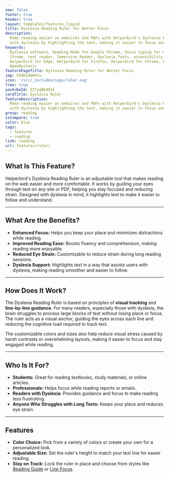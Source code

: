 ```yaml
---
new: false
footer: true
header: true
layout: templates/features.liquid
title: Dyslexia Reading Ruler for Better Focus
description:
  Make reading easier on websites and PDFs with Helperbird's Dyslexia Reading Ruler. It helps people
  with dyslexia by highlighting the text, making it easier to focus and understand.
keywords:
  Dyslexia software, Reading Mode for Google Chrome, Voice typing for Chrome, Text to speech for
  Chrome, text reader, Immersive Reader, dyslexia fonts, accessibility software, dyslexia software,
  Helperbird for Edge, Helperbird for Firefox, Helperbird for Chrome, Opendyslexic for Chrome,
  OpenDyslexic
featurePageTitle: Dyslexia Reading Ruler for Better Focus
img: 950R2dDH4lw
icon: '/src/_includes/svgs/ruler.svg'
free: true
youtubeId: ZI7yqBKd91E
cardTitle: Dyslexia Ruler
featureDescription:
  Make reading easier on websites and PDFs with Helperbird's Dyslexia Reading Ruler. It helps people
  with dyslexia by highlighting the text, making it easier to focus and understand.
group: reading
isCompare: true 
color: blue
tags:
  - features
  - reading
link: reading
url: features/ruler/
---
```




## What Is This Feature?

Helperbird's Dyslexia Reading Ruler is an adjustable tool that makes reading on the web easier and more comfortable. It works by guiding your eyes through text on any site or PDF, helping you stay focused and reducing strain. Designed with dyslexia in mind, it highlights text to make it easier to follow and understand.

---

## What Are the Benefits?

- **Enhanced Focus:** Helps you keep your place and minimizes distractions while reading.  
- **Improved Reading Ease:** Boosts fluency and comprehension, making reading more enjoyable.  
- **Reduced Eye Strain:** Customizable to reduce strain during long reading sessions.  
- **Dyslexia Support:** Highlights text in a way that assists users with dyslexia, making reading smoother and easier to follow.  

---

## How Does It Work?

The Dyslexia Reading Ruler is based on principles of **visual tracking** and **line-by-line guidance**. For many readers, especially those with dyslexia, the brain struggles to process large blocks of text without losing place or focus. The ruler acts as a visual anchor, guiding the eyes across each line and reducing the cognitive load required to track text.

The customizable colors and sizes also help reduce visual stress caused by harsh contrasts or overwhelming layouts, making it easier to focus and stay engaged while reading.

---

## Who Is It For?

- **Students:** Great for reading textbooks, study materials, or online articles.  
- **Professionals:** Helps focus while reading reports or emails.  
- **Readers with Dyslexia:** Provides guidance and focus to make reading less frustrating.  
- **Anyone Who Struggles with Long Texts:** Keeps your place and reduces eye strain.

---

## Features

- **Color Choice:** Pick from a variety of colors or create your own for a personalized look.  
- **Adjustable Size:** Set the ruler's height to match your text line for easier reading.  
- **Stay on Track:** Lock the ruler in place and choose from styles like  
  [Reading Guide](/features/reading-guides/) or [Line Focus](/features/reading-guides/).  

